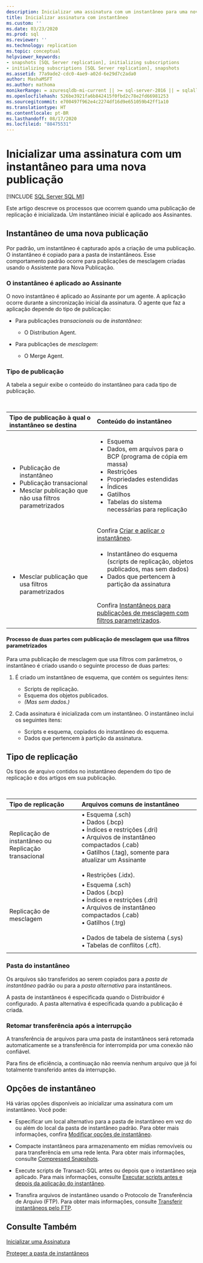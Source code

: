 ```yaml
---
description: Inicializar uma assinatura com um instantâneo para uma nova publicação
title: Inicializar assinatura com instantâneo
ms.custom: ''
ms.date: 03/23/2020
ms.prod: sql
ms.reviewer: ''
ms.technology: replication
ms.topic: conceptual
helpviewer_keywords:
- snapshots [SQL Server replication], initializing subscriptions
- initializing subscriptions [SQL Server replication], snapshots
ms.assetid: 77a9ade2-cdc0-4ae9-a02d-6e29d7c2ada0
author: MashaMSFT
ms.author: mathoma
monikerRange: = azuresqldb-mi-current || >= sql-server-2016 || = sqlallproducts-allversions
ms.openlocfilehash: 526be3921fa6b842415f0fbd2c78e2fd66981253
ms.sourcegitcommit: e700497f962e4c2274df16d9e651059b42ff1a10
ms.translationtype: HT
ms.contentlocale: pt-BR
ms.lasthandoff: 08/17/2020
ms.locfileid: "88475531"
---
```

# <a name="initialize-a-subscription-with-a-snapshot-for-a-new-publication"></a>Inicializar uma assinatura com um instantâneo para uma nova publicação

[!INCLUDE [SQL Server SQL MI](../../includes/applies-to-version/sql-asdbmi.md)]

Este artigo descreve os processos que ocorrem quando uma publicação de replicação é inicializada. Um instantâneo inicial é aplicado aos Assinantes.

## <a name="snapshot-for-a-new-publication"></a>Instantâneo de uma nova publicação

Por padrão, um instantâneo é capturado após a criação de uma publicação.
O instantâneo é copiado para a pasta de instantâneos. Esse comportamento padrão ocorre para publicações de mesclagem criadas usando o Assistente para Nova Publicação.

### <a name="snapshot-is-applied-to-subscriber"></a>O instantâneo é aplicado ao Assinante

O novo instantâneo é aplicado ao Assinante por um agente. A aplicação ocorre durante a sincronização inicial da assinatura. O agente que faz a aplicação depende do tipo de publicação:

- Para publicações _transacionais_ ou de _instantâneo_:
  - O Distribution Agent.

- Para publicações de _mesclagem_:
  - O Merge Agent.

### <a name="type-of-publication"></a>Tipo de publicação

A tabela a seguir exibe o conteúdo do instantâneo para cada tipo de publicação.

&nbsp;

| Tipo de publicação à qual o instantâneo se destina | Conteúdo do instantâneo |
| :---------------------------------------- | :----------------------- |
| <ul> <li>Publicação de instantâneo</li> <li>Publicação transacional</li> <li>Mesclar publicação que não usa filtros parametrizados</li> </ul> | <ul> <li>Esquema</li> <li>Dados, em arquivos para o BCP (programa de cópia em massa)</li> <li>Restrições</li> <li>Propriedades estendidas</li> <li>Índices</li> <li>Gatilhos</li> <li>Tabelas do sistema necessárias para replicação</li> </ul> <br/>Confira [Criar e aplicar o instantâneo](../../relational-databases/replication/create-and-apply-the-initial-snapshot.md). |
| <ul> <li>Mesclar publicação que usa filtros parametrizados</li> </ul> | <ul> <li>Instantâneo do esquema (scripts de replicação, objetos publicados, mas sem dados)</li> <li>Dados que pertencem à partição da assinatura</li> </ul> <br/>Confira [Instantâneos para publicações de mesclagem com filtros parametrizados](../../relational-databases/replication/create-a-snapshot-for-a-merge-publication-with-parameterized-filters.md). |
| | |

#### <a name="two-part-process-with-merge-publication-that-uses-parameterized-filters"></a>Processo de duas partes com publicação de mesclagem que usa filtros parametrizados

Para uma publicação de mesclagem que usa filtros com parâmetros, o instantâneo é criado usando o seguinte processo de duas partes:

1. É criado um instantâneo de esquema, que contém os seguintes itens:
   - Scripts de replicação.
   - Esquema dos objetos publicados.
   - _(Mas sem dados.)_

2. Cada assinatura é inicializada com um instantâneo. O instantâneo inclui os seguintes itens:
   - Scripts e esquema, copiados do instantâneo do esquema.
   - Dados que pertencem à partição da assinatura.

## <a name="type-of-replication"></a>Tipo de replicação

Os tipos de arquivo contidos no instantâneo dependem do tipo de replicação e dos artigos em sua publicação.

&nbsp;

| Tipo de replicação | Arquivos comuns de instantâneo |
| :------------------ | :-------------------- |
| Replicação de instantâneo ou<br/>Replicação transacional | &bullet; Esquema (.sch) <br/>&bullet; Dados (.bcp) <br/>&bullet; Índices e restrições (.dri) <br/>&bullet; Arquivos de instantâneo compactados (.cab) <br/>&bullet; Gatilhos (.tag), somente para atualizar um Assinante <br/><br/>&bullet; Restrições (.idx). |
| Replicação de mesclagem                                      | &bullet; Esquema (.sch) <br/>&bullet; Dados (.bcp) <br/>&bullet; Índices e restrições (.dri) <br/>&bullet; Arquivos de instantâneo compactados (.cab) <br/>&bullet; Gatilhos (.trg) <br/><br/>&bullet; Dados de tabela de sistema (.sys) <br/>&bullet; Tabelas de conflitos (.cft). |
| | |

### <a name="snapshot-folder"></a>Pasta do instantâneo

Os arquivos são transferidos ao serem copiados para a _pasta de instantâneo_ padrão ou para a _pasta alternativa_ para instantâneos.

A pasta de instantâneos é especificada quando o Distribuidor é configurado. A pasta alternativa é especificada quando a publicação é criada.

### <a name="resume-transfer-after-interruption"></a>Retomar transferência após a interrupção

A transferência de arquivos para uma pasta de instantâneos será retomada automaticamente se a transferência for interrompida por uma conexão não confiável.

Para fins de eficiência, a continuação não reenvia nenhum arquivo que já foi totalmente transferido antes da interrupção.

## <a name="snapshot-options"></a>Opções de instantâneo

Há várias opções disponíveis ao inicializar uma assinatura com um instantâneo. Você pode:

- Especificar um local alternativo para a pasta de instantâneo em vez do ou além do local da pasta de instantâneo padrão. Para obter mais informações, confira [Modificar opções de instantâneo](../../relational-databases/replication/snapshot-options.md).

- Compacte instantâneos para armazenamento em mídias removíveis ou para transferência em uma rede lenta. Para obter mais informações, consulte [Compressed Snapshots](../../relational-databases/replication/snapshot-options.md#compressed-snapshots).

- Execute scripts de Transact-SQL antes ou depois que o instantâneo seja aplicado. Para mais informações, consulte [Executar scripts antes e depois da aplicação do instantâneo](../../relational-databases/replication/snapshot-options.md#execute-scripts-before-and-after-snapshot-is-applied).

- Transfira arquivos de instantâneo usando o Protocolo de Transferência de Arquivo (FTP). Para obter mais informações, consulte [Transferir instantâneos pelo FTP](../../relational-databases/replication/publish/deliver-a-snapshot-through-ftp.md).

## <a name="see-also"></a>Consulte Também

[Inicializar uma Assinatura](../../relational-databases/replication/initialize-a-subscription.md)

[Proteger a pasta de instantâneos](../../relational-databases/replication/security/secure-the-snapshot-folder.md)

